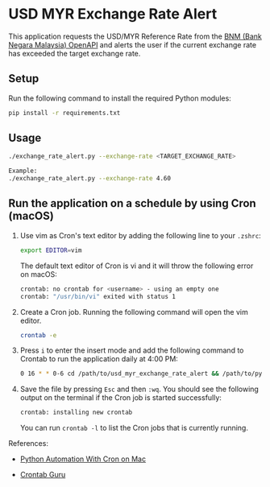 # USD MYR Exchange Rate Alert

This application requests the USD/MYR Reference Rate from the [BNM (Bank Negara Malaysia) OpenAPI](https://apikijangportal.bnm.gov.my/) and alerts the user if the current exchange rate has exceeded the target exchange rate.

## Setup

Run the following command to install the required Python modules:

```bash
pip install -r requirements.txt
```

## Usage

```bash
./exchange_rate_alert.py --exchange-rate <TARGET_EXCHANGE_RATE>

Example:
./exchange_rate_alert.py --exchange-rate 4.60
```

## Run the application on a schedule by using Cron (macOS)

1. Use vim as Cron's text editor by adding the following line to your `.zshrc`:

    ```bash
    export EDITOR=vim
    ```

    The default text editor of Cron is vi and it will throw the following error on macOS:

    ```bash
    crontab: no crontab for <username> - using an empty one
    crontab: "/usr/bin/vi" exited with status 1
    ```

2. Create a Cron job. Running the following command will open the vim editor.

    ```bash
    crontab -e
    ```

3. Press `i` to enter the insert mode and add the following command to Crontab to run the application daily at 4:00 PM:

    ```bash
    0 16 * * 0-6 cd /path/to/usd_myr_exchange_rate_alert && /path/to/python3 exchange_rate_alert.py --exchange-rate <TARGET_EXCHANGE_RATE>
    ```

4. Save the file by pressing `Esc` and then `:wq`. You should see the following output on the terminal if the Cron job is started successfully:

    ```bash
    crontab: installing new crontab
    ```

    You can run `crontab -l` to list the Cron jobs that is currently running.

References:

- [Python Automation With Cron on Mac](https://www.jcchouinard.com/python-automation-with-cron-on-mac/)

- [Crontab Guru](https://crontab.guru/)
